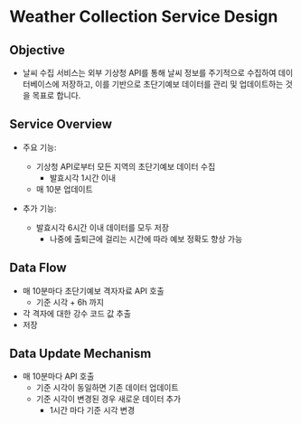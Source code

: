 # Weather Collection Service Design

## Objective

- 날씨 수집 서비스는 외부 기상청 API를 통해 날씨 정보를 주기적으로 수집하여 데이터베이스에 저장하고, 이를 기반으로 초단기예보 데이터를 관리 및 업데이트하는 것을 목표로 합니다.

## Service Overview

- 주요 기능:
    - 기상청 API로부터 모든 지역의 초단기예보 데이터 수집
        - 발효시각 1시간 이내
    - 매 10분 업데이트

- 추가 기능:
    - 발효시각 6시간 이내 데이터를 모두 저장
        - 나중에 출퇴근에 걸리는 시간에 따라 예보 정확도 향상 가능

## Data Flow

- 매 10분마다 초단기예보 격자자료 API 호출
    - 기준 시각 + 6h 까지
- 각 격자에 대한 강수 코드 값 추출
- 저장

## Data Update Mechanism

- 매 10분마다 API 호출
    - 기준 시각이 동일하면 기존 데이터 업데이트
    - 기준 시각이 변경된 경우 새로운 데이터 추가
      - 1시간 마다 기준 시각 변경
